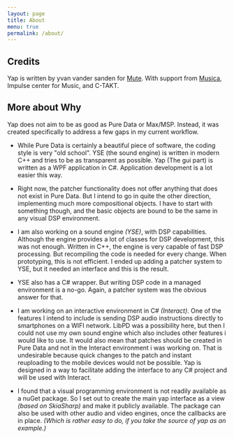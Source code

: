 ```yaml
---
layout: page
title: About
menu: true
permalink: /about/
---
```


## Credits
Yap is written by yvan vander sanden for [Mute](http://mutecode.com). With support from [Musica](https://www.musica.be/), Impulse center for Music, and C-TAKT.

## More about Why
Yap does not aim to be as good as Pure Data or Max/MSP. Instead, it was created specifically to address a few gaps in my current workflow.

* While Pure Data is certainly a beautiful piece of software, the coding style is very "old school". YSE (the sound engine) is written in modern C++ and tries to be as transparent as possible. Yap (The gui part) is written as a WPF application in C#. Application development is a lot easier this way.

* Right now, the patcher functionality does not offer anything that does not exist in Pure Data. But I intend to go in quite the other direction, implementing much more compositional objects. I have to start with something though, and the basic objects are bound to be the same in any visual DSP environment. 

* I am also working on a sound engine _(YSE)_, with DSP capabilities. Although the engine provides a lot of classes for DSP development, this was not enough. Written in C++, the engine is very capable of fast DSP processing. But recompiling the code is needed for every change. When prototyping, this is not efficient. I ended up adding a patcher system to YSE, but it needed an interface and this is the result.

* YSE also has a C# wrapper. But writing DSP code in a managed environment is a no-go. Again, a patcher system was the obvious answer for that.

* I am working on an interactive environment in C# _(Interact)_. One of the features I intend to include is sending DSP audio instructions directly to smartphones on a WIFI network. LibPD was a possibility here, but then I could not use my own sound engine which also includes other features i would like to use. It would also mean that patches should be created in Pure Data and not in the Interact environment i was working on. That is undesirable because quick changes to the patch and instant reuploading to the mobile devices would not be possible. Yap is designed in a way to facilitate adding the interface to any C# project and will be used with Interact.

* I found that a visual programming environment is not readily available as a nuGet package. So I set out to create the main yap interface as a view _(based on SkiaSharp)_ and make it publicly available. The package can also be used with other audio and video engines, once the callbacks are in place. _(Which is rather easy to do, if you take the source of yap as an example.)_